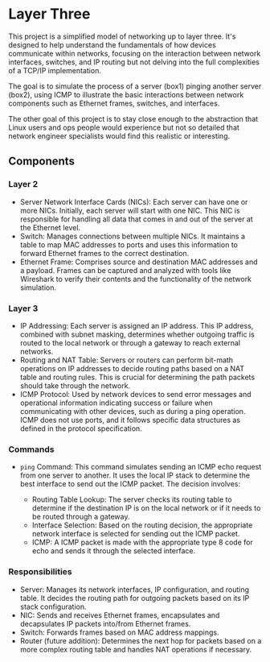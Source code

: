 # Layer Three

This project is a simplified model of networking up to layer three. It's designed to help understand the fundamentals of how devices communicate within networks, focusing on the interaction between network interfaces, switches, and IP routing but not delving into the full complexities of a TCP/IP implementation.

The goal is to simulate the process of a server (box1) pinging another server (box2), using ICMP to illustrate the basic interactions between network components such as Ethernet frames, switches, and interfaces.

The other goal of this project is to stay close enough to the abstraction that Linux users and ops people would experience but not so detailed that network engineer specialists would find this realistic or interesting.


## Components

### Layer 2

* Server Network Interface Cards (NICs): Each server can have one or more NICs. Initially, each server will start with one NIC. This NIC is responsible for handling all data that comes in and out of the server at the Ethernet level.
* Switch: Manages connections between multiple NICs. It maintains a table to map MAC addresses to ports and uses this information to forward Ethernet frames to the correct destination.
* Ethernet Frame: Comprises source and destination MAC addresses and a payload. Frames can be captured and analyzed with tools like Wireshark to verify their contents and the functionality of the network simulation.

### Layer 3

* IP Addressing: Each server is assigned an IP address. This IP address, combined with subnet masking, determines whether outgoing traffic is routed to the local network or through a gateway to reach external networks.
* Routing and NAT Table: Servers or routers can perform bit-math operations on IP addresses to decide routing paths based on a NAT table and routing rules. This is crucial for determining the path packets should take through the network.
* ICMP Protocol: Used by network devices to send error messages and operational information indicating success or failure when communicating with other devices, such as during a ping operation. ICMP does not use ports, and it follows specific data structures as defined in the protocol specification.


### Commands

* `ping` Command: This command simulates sending an ICMP echo request from one server to another. It uses the local IP stack to determine the best interface to send out the ICMP packet. The decision involves:

    - Routing Table Lookup: The server checks its routing table to determine if the destination IP is on the local network or if it needs to be routed through a gateway.
    - Interface Selection: Based on the routing decision, the appropriate network interface is selected for sending out the ICMP packet.
    - ICMP: A ICMP packet is made with the appropriate type 8 code for echo and sends it through the selected interface.

### Responsibilities

* Server: Manages its network interfaces, IP configuration, and routing table. It decides the routing path for outgoing packets based on its IP stack configuration.
* NIC: Sends and receives Ethernet frames, encapsulates and decapsulates IP packets into/from Ethernet frames.
* Switch: Forwards frames based on MAC address mappings.
* Router (future addition): Determines the next hop for packets based on a more complex routing table and handles NAT operations if necessary.

